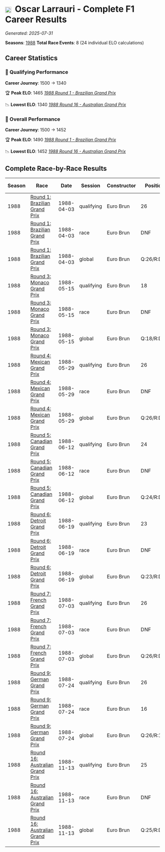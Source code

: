 # <img src="https://upload.wikimedia.org/wikipedia/commons/1/1a/Flag_of_Argentina.svg" alt="Argentina" width="20" height="auto" style="vertical-align: middle; margin-right: 5px;" onerror="this.outerHTML='🇦🇷'; this.style.marginRight='5px';"/> Oscar Larrauri - Complete F1 Career Results

*Generated: 2025-07-31*

**Seasons**: [1988](../seasons/1988-season-report)
**Total Race Events**: 8 (24 individual ELO calculations)

## Career Statistics

### 🏁 Qualifying Performance
**Career Journey**: 1500 → 1340

🏆 **Peak ELO**: 1465
   *[1988 Round 1 - Brazilian Grand Prix](../seasons/1988-season-report#round-1-brazilian-grand-prix)*

📉 **Lowest ELO**: 1340
   *[1988 Round 16 - Australian Grand Prix](../seasons/1988-season-report#round-16-australian-grand-prix)*

### 🌟 Overall Performance
**Career Journey**: 1500 → 1452

🏆 **Peak ELO**: 1490
   *[1988 Round 1 - Brazilian Grand Prix](../seasons/1988-season-report#round-1-brazilian-grand-prix)*

📉 **Lowest ELO**: 1452
   *[1988 Round 16 - Australian Grand Prix](../seasons/1988-season-report#round-16-australian-grand-prix)*


## Complete Race-by-Race Results

| Season | Race | Date | Session | Constructor | Position | Starting ELO | ELO Change | Final ELO | Teammate |
|--------|------|------|---------|-------------|----------|--------------|------------|-----------|----------|
| 1988 | [Round 1: Brazilian Grand Prix](../seasons/1988-season-report#round-1-brazilian-grand-prix) | 1988-04-03 | qualifying | Euro Brun | 26 | 1500 | -35 | 1465 | <img src="https://upload.wikimedia.org/wikipedia/commons/0/03/Flag_of_Italy.svg" alt="Italy" width="20" height="auto" style="vertical-align: middle; margin-right: 5px;" onerror="this.outerHTML='🇮🇹'; this.style.marginRight='5px';"/> Stefano Modena |
| 1988 | [Round 1: Brazilian Grand Prix](../seasons/1988-season-report#round-1-brazilian-grand-prix) | 1988-04-03 | race | Euro Brun | DNF | 1500 | N/A | 1500 | <img src="https://upload.wikimedia.org/wikipedia/commons/0/03/Flag_of_Italy.svg" alt="Italy" width="20" height="auto" style="vertical-align: middle; margin-right: 5px;" onerror="this.outerHTML='🇮🇹'; this.style.marginRight='5px';"/> Stefano Modena |
| 1988 | [Round 1: Brazilian Grand Prix](../seasons/1988-season-report#round-1-brazilian-grand-prix) | 1988-04-03 | global | Euro Brun | Q:26/R:DNF | 1500 | -10 | 1490 | <img src="https://upload.wikimedia.org/wikipedia/commons/0/03/Flag_of_Italy.svg" alt="Italy" width="20" height="auto" style="vertical-align: middle; margin-right: 5px;" onerror="this.outerHTML='🇮🇹'; this.style.marginRight='5px';"/> Stefano Modena |
| 1988 | [Round 3: Monaco Grand Prix](../seasons/1988-season-report#round-3-monaco-grand-prix) | 1988-05-15 | qualifying | Euro Brun | 18 | 1465 | -28 | 1437 | <img src="https://upload.wikimedia.org/wikipedia/commons/0/03/Flag_of_Italy.svg" alt="Italy" width="20" height="auto" style="vertical-align: middle; margin-right: 5px;" onerror="this.outerHTML='🇮🇹'; this.style.marginRight='5px';"/> Stefano Modena |
| 1988 | [Round 3: Monaco Grand Prix](../seasons/1988-season-report#round-3-monaco-grand-prix) | 1988-05-15 | race | Euro Brun | DNF | 1500 | N/A | 1500 | <img src="https://upload.wikimedia.org/wikipedia/commons/0/03/Flag_of_Italy.svg" alt="Italy" width="20" height="auto" style="vertical-align: middle; margin-right: 5px;" onerror="this.outerHTML='🇮🇹'; this.style.marginRight='5px';"/> Stefano Modena |
| 1988 | [Round 3: Monaco Grand Prix](../seasons/1988-season-report#round-3-monaco-grand-prix) | 1988-05-15 | global | Euro Brun | Q:18/R:DNF | 1490 | -8 | 1481 | <img src="https://upload.wikimedia.org/wikipedia/commons/0/03/Flag_of_Italy.svg" alt="Italy" width="20" height="auto" style="vertical-align: middle; margin-right: 5px;" onerror="this.outerHTML='🇮🇹'; this.style.marginRight='5px';"/> Stefano Modena |
| 1988 | [Round 4: Mexican Grand Prix](../seasons/1988-season-report#round-4-mexican-grand-prix) | 1988-05-29 | qualifying | Euro Brun | 26 | 1437 | -23 | 1414 | <img src="https://upload.wikimedia.org/wikipedia/commons/0/03/Flag_of_Italy.svg" alt="Italy" width="20" height="auto" style="vertical-align: middle; margin-right: 5px;" onerror="this.outerHTML='🇮🇹'; this.style.marginRight='5px';"/> Stefano Modena |
| 1988 | [Round 4: Mexican Grand Prix](../seasons/1988-season-report#round-4-mexican-grand-prix) | 1988-05-29 | race | Euro Brun | DNF | 1500 | N/A | 1500 | <img src="https://upload.wikimedia.org/wikipedia/commons/0/03/Flag_of_Italy.svg" alt="Italy" width="20" height="auto" style="vertical-align: middle; margin-right: 5px;" onerror="this.outerHTML='🇮🇹'; this.style.marginRight='5px';"/> Stefano Modena |
| 1988 | [Round 4: Mexican Grand Prix](../seasons/1988-season-report#round-4-mexican-grand-prix) | 1988-05-29 | global | Euro Brun | Q:26/R:DNF | 1481 | -7 | 1474 | <img src="https://upload.wikimedia.org/wikipedia/commons/0/03/Flag_of_Italy.svg" alt="Italy" width="20" height="auto" style="vertical-align: middle; margin-right: 5px;" onerror="this.outerHTML='🇮🇹'; this.style.marginRight='5px';"/> Stefano Modena |
| 1988 | [Round 5: Canadian Grand Prix](../seasons/1988-season-report#round-5-canadian-grand-prix) | 1988-06-12 | qualifying | Euro Brun | 24 | 1414 | -19 | 1395 | <img src="https://upload.wikimedia.org/wikipedia/commons/0/03/Flag_of_Italy.svg" alt="Italy" width="20" height="auto" style="vertical-align: middle; margin-right: 5px;" onerror="this.outerHTML='🇮🇹'; this.style.marginRight='5px';"/> Stefano Modena |
| 1988 | [Round 5: Canadian Grand Prix](../seasons/1988-season-report#round-5-canadian-grand-prix) | 1988-06-12 | race | Euro Brun | DNF | 1500 | N/A | 1500 | <img src="https://upload.wikimedia.org/wikipedia/commons/0/03/Flag_of_Italy.svg" alt="Italy" width="20" height="auto" style="vertical-align: middle; margin-right: 5px;" onerror="this.outerHTML='🇮🇹'; this.style.marginRight='5px';"/> Stefano Modena |
| 1988 | [Round 5: Canadian Grand Prix](../seasons/1988-season-report#round-5-canadian-grand-prix) | 1988-06-12 | global | Euro Brun | Q:24/R:DNF | 1474 | -6 | 1468 | <img src="https://upload.wikimedia.org/wikipedia/commons/0/03/Flag_of_Italy.svg" alt="Italy" width="20" height="auto" style="vertical-align: middle; margin-right: 5px;" onerror="this.outerHTML='🇮🇹'; this.style.marginRight='5px';"/> Stefano Modena |
| 1988 | [Round 6: Detroit Grand Prix](../seasons/1988-season-report#round-6-detroit-grand-prix) | 1988-06-19 | qualifying | Euro Brun | 23 | 1395 | -17 | 1378 | <img src="https://upload.wikimedia.org/wikipedia/commons/0/03/Flag_of_Italy.svg" alt="Italy" width="20" height="auto" style="vertical-align: middle; margin-right: 5px;" onerror="this.outerHTML='🇮🇹'; this.style.marginRight='5px';"/> Stefano Modena |
| 1988 | [Round 6: Detroit Grand Prix](../seasons/1988-season-report#round-6-detroit-grand-prix) | 1988-06-19 | race | Euro Brun | DNF | 1500 | N/A | 1500 | <img src="https://upload.wikimedia.org/wikipedia/commons/0/03/Flag_of_Italy.svg" alt="Italy" width="20" height="auto" style="vertical-align: middle; margin-right: 5px;" onerror="this.outerHTML='🇮🇹'; this.style.marginRight='5px';"/> Stefano Modena |
| 1988 | [Round 6: Detroit Grand Prix](../seasons/1988-season-report#round-6-detroit-grand-prix) | 1988-06-19 | global | Euro Brun | Q:23/R:DNF | 1468 | -5 | 1463 | <img src="https://upload.wikimedia.org/wikipedia/commons/0/03/Flag_of_Italy.svg" alt="Italy" width="20" height="auto" style="vertical-align: middle; margin-right: 5px;" onerror="this.outerHTML='🇮🇹'; this.style.marginRight='5px';"/> Stefano Modena |
| 1988 | [Round 7: French Grand Prix](../seasons/1988-season-report#round-7-french-grand-prix) | 1988-07-03 | qualifying | Euro Brun | 26 | 1378 | -14 | 1364 | <img src="https://upload.wikimedia.org/wikipedia/commons/0/03/Flag_of_Italy.svg" alt="Italy" width="20" height="auto" style="vertical-align: middle; margin-right: 5px;" onerror="this.outerHTML='🇮🇹'; this.style.marginRight='5px';"/> Stefano Modena |
| 1988 | [Round 7: French Grand Prix](../seasons/1988-season-report#round-7-french-grand-prix) | 1988-07-03 | race | Euro Brun | DNF | 1500 | N/A | 1500 | <img src="https://upload.wikimedia.org/wikipedia/commons/0/03/Flag_of_Italy.svg" alt="Italy" width="20" height="auto" style="vertical-align: middle; margin-right: 5px;" onerror="this.outerHTML='🇮🇹'; this.style.marginRight='5px';"/> Stefano Modena |
| 1988 | [Round 7: French Grand Prix](../seasons/1988-season-report#round-7-french-grand-prix) | 1988-07-03 | global | Euro Brun | Q:26/R:DNF | 1463 | -4 | 1459 | <img src="https://upload.wikimedia.org/wikipedia/commons/0/03/Flag_of_Italy.svg" alt="Italy" width="20" height="auto" style="vertical-align: middle; margin-right: 5px;" onerror="this.outerHTML='🇮🇹'; this.style.marginRight='5px';"/> Stefano Modena |
| 1988 | [Round 9: German Grand Prix](../seasons/1988-season-report#round-9-german-grand-prix) | 1988-07-24 | qualifying | Euro Brun | 26 | 1364 | -13 | 1351 | <img src="https://upload.wikimedia.org/wikipedia/commons/0/03/Flag_of_Italy.svg" alt="Italy" width="20" height="auto" style="vertical-align: middle; margin-right: 5px;" onerror="this.outerHTML='🇮🇹'; this.style.marginRight='5px';"/> Stefano Modena |
| 1988 | [Round 9: German Grand Prix](../seasons/1988-season-report#round-9-german-grand-prix) | 1988-07-24 | race | Euro Brun | 16 | 1500 | N/A | 1500 | <img src="https://upload.wikimedia.org/wikipedia/commons/0/03/Flag_of_Italy.svg" alt="Italy" width="20" height="auto" style="vertical-align: middle; margin-right: 5px;" onerror="this.outerHTML='🇮🇹'; this.style.marginRight='5px';"/> Stefano Modena |
| 1988 | [Round 9: German Grand Prix](../seasons/1988-season-report#round-9-german-grand-prix) | 1988-07-24 | global | Euro Brun | Q:26/R:16 | 1459 | -4 | 1455 | <img src="https://upload.wikimedia.org/wikipedia/commons/0/03/Flag_of_Italy.svg" alt="Italy" width="20" height="auto" style="vertical-align: middle; margin-right: 5px;" onerror="this.outerHTML='🇮🇹'; this.style.marginRight='5px';"/> Stefano Modena |
| 1988 | [Round 16: Australian Grand Prix](../seasons/1988-season-report#round-16-australian-grand-prix) | 1988-11-13 | qualifying | Euro Brun | 25 | 1351 | -11 | 1340 | <img src="https://upload.wikimedia.org/wikipedia/commons/0/03/Flag_of_Italy.svg" alt="Italy" width="20" height="auto" style="vertical-align: middle; margin-right: 5px;" onerror="this.outerHTML='🇮🇹'; this.style.marginRight='5px';"/> Stefano Modena |
| 1988 | [Round 16: Australian Grand Prix](../seasons/1988-season-report#round-16-australian-grand-prix) | 1988-11-13 | race | Euro Brun | DNF | 1500 | N/A | 1500 | <img src="https://upload.wikimedia.org/wikipedia/commons/0/03/Flag_of_Italy.svg" alt="Italy" width="20" height="auto" style="vertical-align: middle; margin-right: 5px;" onerror="this.outerHTML='🇮🇹'; this.style.marginRight='5px';"/> Stefano Modena |
| 1988 | [Round 16: Australian Grand Prix](../seasons/1988-season-report#round-16-australian-grand-prix) | 1988-11-13 | global | Euro Brun | Q:25/R:DNF | 1455 | -3 | 1452 | <img src="https://upload.wikimedia.org/wikipedia/commons/0/03/Flag_of_Italy.svg" alt="Italy" width="20" height="auto" style="vertical-align: middle; margin-right: 5px;" onerror="this.outerHTML='🇮🇹'; this.style.marginRight='5px';"/> Stefano Modena |
